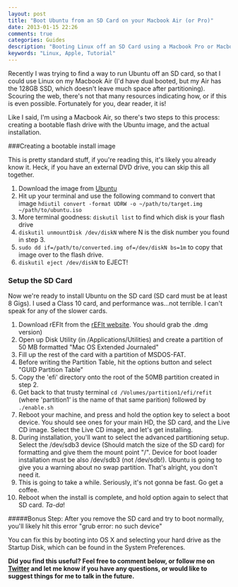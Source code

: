 ```yaml
---
layout: post
title: "Boot Ubuntu from an SD Card on your Macbook Air (or Pro)"
date: 2013-01-15 22:26
comments: true
categories: Guides
description: "Booting Linux off an SD Card using a Macbook Pro or Macbook Air"
keywords: "Linux, Apple, Tutorial"
---
```


Recently I was trying to find a way to run Ubuntu off an SD card, so that I could use Linux on my Macbook Air (I'd have dual booted, but my Air has the 128GB SSD, which doesn't leave much space after partitioning). Scouring the web, there's not that many resources indicating how, or if this is even possible. Fortunately for you, dear reader, it is! 

Like I said, I'm using a Macbook Air, so there's two steps to this process: creating a bootable flash drive with the Ubuntu image, and the actual installation. 

<!-- more -->

###Creating a bootable install image

This is pretty standard stuff, if you're reading this, it's likely you already know it. Heck, if you have an external DVD drive, you can skip this all together. 

1. Download the image from [Ubuntu](http://www.ubuntu.com/)
2. Hit up your terminal and use the following command to convert that image `hdiutil convert -format UDRW -o ~/path/to/target.img ~/path/to/ubuntu.iso`
3. More terminal goodness: `diskutil list` to find which disk is your flash drive
4. `diskutil unmountDisk /dev/diskN` where N is the disk number you found in step 3.
5. `sudo dd if=/path/to/converted.img of=/dev/diskN bs=1m` to copy that image over to the flash drive.
6. `diskutil eject /dev/diskN` to EJECT!


### Setup the SD Card

Now we're ready to install Ubuntu on the SD card (SD card must be at least 8 Gigs). I used a Class 10 card, and performance was…not terrible. I can't speak for any of the slower cards.

1. Download rEFIt from the [rEFIt website](http://refit.sourceforge.net/). You should grab the .dmg version)
2. Open up Disk Utility (in /Applications/Utilities) and create a partition of 50 MB formatted "Mac OS Extended Journaled"
3. Fill up the rest of the card with a partition of MSDOS-FAT. 
4. Before writing the Partition Table, hit the options button and select "GUID Partition Table"
5. Copy the 'efi' directory onto the root of the 50MB partition created in step 2.
6. Get back to that trusty terminal `cd /Volumes/partition1/efi/refit` (where 'partition1' is the name of that same parition) followed by `./enable.sh`
7. Reboot your machine, and press and hold the option key to select a boot device. You should see ones for your main HD, the SD card, and the Live CD image. Select the Live CD image, and let's get installing.
8. During installation, you'll want to select the advanced partitioning setup. Select the /dev/sdb3 device (Should match the size of the SD card) for formatting and give them the mount point "/". Device for boot loader installation must be also /dev/sdb3 (not /dev/sdb!). Ubuntu is going to give you a warning about no swap partition. That's alright, you don't need it.
9. This is going to take a while. Seriously, it's not gonna be fast. Go get a coffee.
10. Reboot when the install is complete, and hold option again to select that SD card. *Ta-da*!

#####Bonus Step:
After you remove the SD card and try to boot normally, you'll likely hit this error "grub error: no such device"

You can fix this by booting into OS X and selecting your hard drive as the Startup Disk, which can be found in the System Preferences.


**Did you find this useful? Feel free to comment below, or follow me on [Twitter](http://www.twitter.com/m_evans10) and let me know if you have any questions, or would like to suggest things for me to talk in the future.**